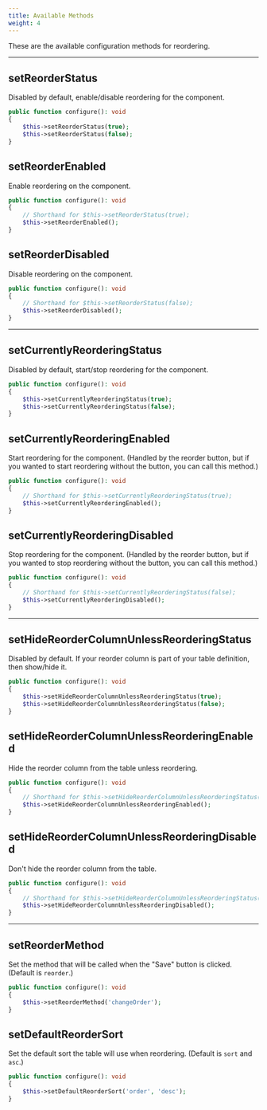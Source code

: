 ```yaml
---
title: Available Methods
weight: 4
---
```


These are the available configuration methods for reordering.

---

## setReorderStatus

Disabled by default, enable/disable reordering for the component.

```php
public function configure(): void
{
    $this->setReorderStatus(true);
    $this->setReorderStatus(false);
}
```

## setReorderEnabled

Enable reordering on the component.

```php
public function configure(): void
{
    // Shorthand for $this->setReorderStatus(true);
    $this->setReorderEnabled();
}
```

## setReorderDisabled

Disable reordering on the component.

```php
public function configure(): void
{
    // Shorthand for $this->setReorderStatus(false);
    $this->setReorderDisabled();
}
```

---

## setCurrentlyReorderingStatus

Disabled by default, start/stop reordering for the component.

```php
public function configure(): void
{
    $this->setCurrentlyReorderingStatus(true);
    $this->setCurrentlyReorderingStatus(false);
}
```

## setCurrentlyReorderingEnabled

Start reordering for the component. (Handled by the reorder button, but if you wanted to start reordering without the button, you can call this method.)

```php
public function configure(): void
{
    // Shorthand for $this->setCurrentlyReorderingStatus(true);
    $this->setCurrentlyReorderingEnabled();
}
```

## setCurrentlyReorderingDisabled

Stop reordering for the component. (Handled by the reorder button, but if you wanted to stop reordering without the button, you can call this method.)

```php
public function configure(): void
{
    // Shorthand for $this->setCurrentlyReorderingStatus(false);
    $this->setCurrentlyReorderingDisabled();
}
```

---

## setHideReorderColumnUnlessReorderingStatus

Disabled by default. If your reorder column is part of your table definition, then show/hide it.

```php
public function configure(): void
{
    $this->setHideReorderColumnUnlessReorderingStatus(true);
    $this->setHideReorderColumnUnlessReorderingStatus(false);
}
```

## setHideReorderColumnUnlessReorderingEnabled

Hide the reorder column from the table unless reordering.

```php
public function configure(): void
{
    // Shorthand for $this->setHideReorderColumnUnlessReorderingStatus(true);
    $this->setHideReorderColumnUnlessReorderingEnabled();
}
```

## setHideReorderColumnUnlessReorderingDisabled

Don't hide the reorder column from the table.

```php
public function configure(): void
{
    // Shorthand for $this->setHideReorderColumnUnlessReorderingStatus(false);
    $this->setHideReorderColumnUnlessReorderingDisabled();
}
```

---

## setReorderMethod

Set the method that will be called when the "Save" button is clicked. (Default is `reorder`.)

```php
public function configure(): void
{
    $this->setReorderMethod('changeOrder');
}
```

## setDefaultReorderSort

Set the default sort the table will use when reordering. (Default is `sort` and `asc`.)

```php
public function configure(): void
{
    $this->setDefaultReorderSort('order', 'desc');
}
```
